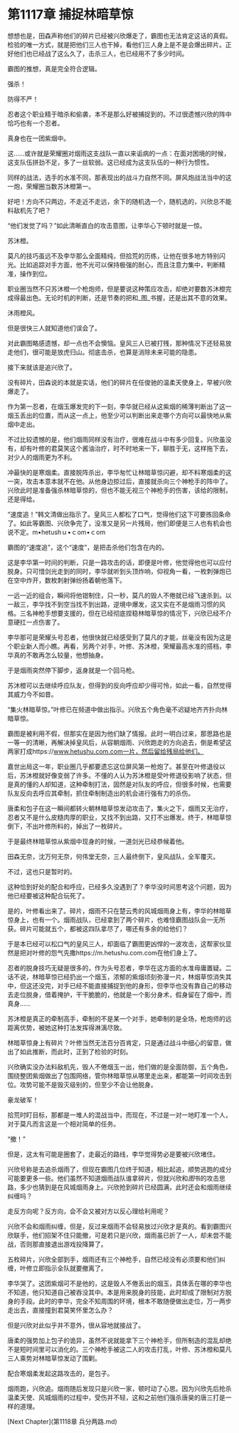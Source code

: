 # 第1117章 捕捉林暗草惊

想想也是，田森声称他们的碎片已经被兴欣爆走了，霸图也无法肯定这话的真假。检验的唯一方式，就是把他们三人也干掉，看他们三人身上是不是会爆出碎片。正好他们也已经战了这么久了，击杀三人，也已经用不了多少时间。

霸图的推想，真是完全符合逻辑。

强杀！

防得不严！

忍者这个职业精于暗杀和偷袭，本不是那么好被捕捉到的。不过很遗憾兴欣的阵中恰巧也有一个忍者。

真身也在一团紫烟中。

这……或许就是荣耀圈对烟雨这支战队一直以来诟病的一点：在面对困境的时候，这支队伍拼劲不足，多了一丝软弱。这已经成为这支队伍的一种行为惯性。

同样的战法，选手的水准不同，那表现出的战斗力自然不同。屏风炮战法当中的这一炮，荣耀圈当数苏沐橙第一。

好吧！方向不只两边，不走近不走远，余下的随机选一个，随机选的，兴欣总不能料敌机先了吧？

“他们发觉了吗？”如此清晰直白的攻击意图，让李华心下顿时就是一惊。

苏沐橙。

莫凡的技巧虽远不及李华那么全面精纯，但拾荒的历练，让他在很多地方特别闪光。比如追踪对手方面，他不光可以保持极强的耐心，而且注意力集中，判断精准，操作到位。

职业圈当然不只苏沐橙一个枪炮师，但是要说这种策应攻击，却绝对要数苏沐橙完成得最出色。无论时机的判断，还是节奏的把和_图_书握，还是出其不意的效果。

沐雨橙风。

但是很快三人就知道他们误会了。

对此霸图略感遗憾，却一点也不会懊恼。皇风三人已被打残，那种情况下还轻易放走他们，很可能是放虎归山。彻底击杀，也算是消除未来可能的隐患。

接下来就该是追兴欣了。

没有碎片，田森说的本就是实话，他们的碎片在任俊驰的温柔天使身上，早被兴欣爆走了。

作为第一忍者，在烟玉爆发完的下一刻，李华就已经从这紫烟的稀薄判断出了这一烟玉丢出的位置，而从这一点上，他至少可以判断出来走哪个方向可以最快地从紫烟中走出。

不过比较遗憾的是，他们烟雨同样没有治疗，很难在战斗中有多少回复。兴欣虽没有，却有叶修的君莫笑这个酱油治疗，时不时地来一下，聊胜于无，这样拖下去，对少人的烟雨更为不利。

冲最快的是寒烟柔。直接脱阵杀出，李华匆忙让林暗草惊闪避，却不料寒烟柔的这一突，攻击本意本就不在他。从他身边掠过后，直接就杀向三个神枪手的阵中了。兴欣此时是准备强杀林暗草惊的，但也不能无视三个神枪手的伤害，该给的限制，还是得给。

“速度追！”韩文清做出指示了。皇风三人都松了口气，觉得他们这下可要拣回条命了。如此等霸图、兴欣争完了，没准又是另一片残局，他们即便是三人也有机会也说不定。m•hetushｕ•ｃom•ｃom

霸图的“速度追”，这个“速度”，是把击杀他们包含在内的。

这是李华第一时间的判断，只是一路攻击的话，即便是叶修，他觉得他也可以应付脱身。只可惜剑光走到的同时，李华就听到头顶炸响，仰视角一看，一枚刺弹炮已在空中炸开，数枚刺射弹纷扬着朝他落下。

一远一近的组合，瞬间将他钳制住，只一秒，莫凡的毁人不倦就已经飞速杀到。以一敌三，李华找不到空当找不到出路，逆境中爆发，这又实在不是烟雨习惯的风格。三名神枪手想要支援的，但在已经彻底捏稳林暗草惊的情况下，兴欣已经不介意硬扛一点伤害了。

李华那可是荣耀头号忍者，他很快就已经感受到了莫凡的才能，丝毫没有因为这是个职业新人而小瞧。再看，另两个对手，叶修、苏沐橙，荣耀最高水准的搭档，李华真的不敢再怎么较量，他想抽身。

于是烟雨突然停下脚步，返身就是一个回马枪。

苏沐橙可以去继续呼应队友，但得到的反向呼应却少得可怜，如此一看，自然觉得其威力今不如昔。

“集火林暗草惊。”叶修已在频道中做出指示。兴欣五个角色毫不迟疑地齐齐扑向林暗草惊。

霸图是被利用不假，但那实在是因为他们缺了情报。此时一明白过来，那思路也是一等一的清晰，再解决掉皇风后，从容朝烟雨、兴欣跑走的方向追去，倒是希望这两家打成https://www.hetushu.com.com一片，然后留给残局给他们。

嘉世出局这一年，职业圈几乎都要遗忘这位屏风第一枪炮了。甚至在叶修退役以后，苏沐橙就好像变弱了许多。不懂的人认为苏沐橙是受叶修退役影响了状态，但是真的懂的人却知道，这种牵制打法，固然是对队友的呼应，但很多时候，也需要队友反向去呼应其牵制，抓住牵制制造出的机会进行强有力的杀伤。

唐柔和包子在这一瞬间都转火朝林暗草惊发动攻击了，集火之下，烟雨又无治疗，忍者又不是什么皮糙肉厚的职业，又找不到出路，又打不出爆发。终于，林暗草惊倒下，不出叶修所料的，掉出了一枚碎片。

于是最终林暗草惊从紫烟中现身的时候，一道剑光已经恭候着他。

田森无奈，沈万何无奈，何伟堂无奈，三人最终倒下，皇风战队，全军覆灭。

不过，这也只是暂时的。

这种恰到好处的配合和呼应，已经多久没遇到了？李华没时间思考这个问题，因为他已经要被这种配合玩死了。

是的，叶修看出来了。碎片，烟雨不只在楚云秀的风城烟雨身上有，李华的林暗草惊身上，也有一个。烟雨战队，已经拿到了两个碎片，也难怪霸图战队会一无所获。碎片可能就五个，都被这四队拿尽了，哪还有多余的给他们？

于是本已经可以松口气的皇风三人，却面临了霸图更凶悍的一波攻击，这帮家伙显然是把对叶修的怨气先撒https://m.hetushu.com.com在他们身上了。

忍者的脱身技巧无疑是很多的，作为头号忍者，李华在这方面的水准毋庸置疑。二话不说，林暗草惊已经扔出一个烟玉，浓郁的紫烟顷刻弥漫一片，林烟草惊消失其中，但这还没完，对手已经不能直接捕捉到他的身形，但李华也没有靠自己的移动去走位脱身，借着掩护，干干脆脆的，他就是一个影分身术，假身留在了烟中，而真身……

苏沐橙是真正的牵制高手，牵制的不是某一个对手，她牵制的是全场，枪炮师的远距离优势，被她这种打法发挥得淋漓尽致。

林暗草惊身上有碎片？叶修当然无法百分百肯定，只是通过战斗中细心的留意，做出了如此推断，而此时，正到了检验的时刻。

兴欣确实没办法料敌机先，毁人不倦烟玉一出，他们做的是全面防御，五个角色，围绕整团紫烟做出了包围网络，管你林暗草惊从哪里走出来，都能第一时间攻击到位。攻势可能不是毁灭级别的，但至少不会让他脱身。

豪龙破军！

拾荒时盯目标，那都是一堆人的混战当中，而现在，不过是一对一地盯准一个人，对于莫凡而言这是一个相对简单的任务。

“撤！”

但是，这太有可能是圈套了，走最近的路线，李华觉得势必是要被兴欣堵住。

兴欣号称是去追杀烟雨了，但现在霸图几位终于知道，相比起追，顺势逃跑的成分可能要更多一些。他们虽然不知道烟雨战队谁拿碎片，但就兴欣和*图*书的攻击思路，多少也猜到是在风城烟雨身上。兴欣抢到碎片已经圆满，此时还会和烟雨继续纠缠吗？

走反方向呢？反方向，会不会又被对方以反心理给利用呢？

兴欣不会和烟雨纠缠，但是，反过来烟雨不会轻易放过兴欣才是真的。看到霸图兴欣联手，他们招架不住只能撤，可是若只是兴欣，烟雨虽已折了一人，却未尝不能战，否则那直接退出游戏投降算了。

五枚碎片，兴欣全部到手，烟雨还有三个神枪手，自然已经没有必须要和他们纠缠，叶修立即指示全队就要撤离了。

李华哭了。这团紫烟可不是他的，这是毁人不倦丢出的烟玉，具体丢在哪的李华也不知道，他只知道自己被吞没其中。本是用来脱身的技能，此时却成了限制对方脱身的手段。此时的李华，完全不知周围的环境，根本不敢随便做出走位，万一两步走出去，直接撞到君莫笑怀里怎么办？

但是兴欣对此似乎并不意外，很从容地就接战了。

唐柔的强势加上包子的诡异，虽然不说就能拿下三个神枪手，但所制造的混乱却绝不是短时间里可以消化的。三个神枪手被这二人的攻击打乱，叶修、苏沐橙和莫凡三人乘势对林暗草惊发动了围剿。

配合寒烟柔发起这路攻击的，是包子。

烟雨跑，兴欣追。烟雨随后发现只是兴欣一家，顿时动了心思。因为兴欣先后抢杀温柔天使、风城烟雨的过程中，受伤并不轻，这和之前他们强杀唐昊的唐三打是一样的道理。



[Next Chapter](第1118章 兵分两路.md)
